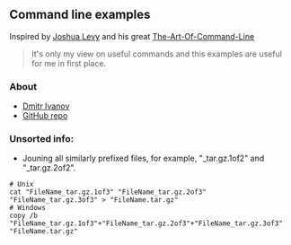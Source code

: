 ## Command line examples
Inspired by [Joshua Levy](https://github.com/jlevy "Joshua Levy") and his great [The-Art-Of-Command-Line](https://github.com/jlevy/the-art-of-command-line "The Art of Command Line")
> It's only my view on useful commands and this examples are useful for me in first place.

### About
* [Dmitr Ivanov](https://keepbot.github.io)
* [GitHub repo](https://github.com/keepbot)

### Unsorted info:
* Jouning all similarly prefixed files, for example, "_tar.gz.1of2" and "_tar.gz.2of2".
```
# Unix
cat "FileName_tar.gz.1of3" "FileName_tar.gz.2of3" "FileName_tar.gz.3of3" > "FileName.tar.gz"
# Windows
copy /b "FileName_tar.gz.1of3"+"FileName_tar.gz.2of3"+"FileName_tar.gz.3of3" "FileName.tar.gz"
```

